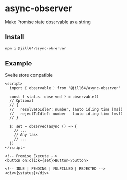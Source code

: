 # async-observer

Make Promise state observable as a string

## Install

```sh
npm i @jill64/async-observer
```

## Example

Svelte store compatible

```svelte
<script>
  import { observable } from '@jill64/async-observer'

  const { status, observed } = observable()
  // Optional
  // {
  //   resolveToIdle?: number, (auto idling time [ms])
  //   rejectToIdle?: number   (auto idling time [ms])
  // }

  $: set = observed(async () => {
    // ...
    // Any task
    // ...
  })
</script>

<!-- Promise Execute -->
<button on:click={set}>Button</button>

<!-- IDLE | PENDING | FULFILLED | REJECTED -->
<div>{$status}</div>
```
